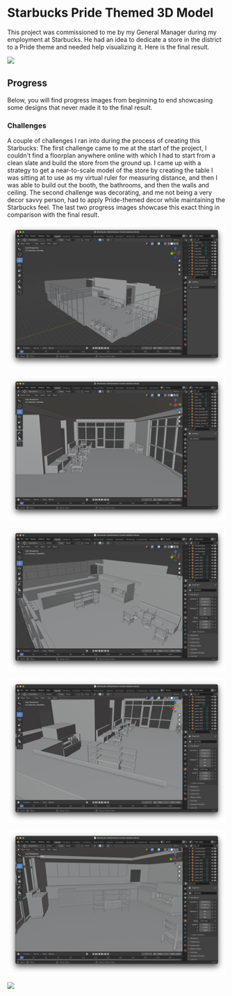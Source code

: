 # Starbucks Pride Themed 3D Model

This project was commissioned to me by my General Manager during my employment at Starbucks. He had an idea to dedicate a store in the district to a Pride theme and needed help visualizing it. Here is the final result.

![](/FinalRender.png)

## Progress

Below, you will find progress images from beginning to end showcasing some designs that never made it to the final result.

### Challenges

A couple of challenges I ran into during the process of creating this Starbucks:
The first challenge came to me at the start of the project, I couldn't find a floorplan anywhere online with which I had to start from a clean slate and build the store from the ground up. I came up with a strategy to get a near-to-scale model of the store by creating the table I was sitting at to use as my virtual ruler for measuring distance, and then I was able to build out the booth, the bathrooms, and then the walls and ceiling.
The second challenge was decorating, and me not being a very decor savvy person, had to apply Pride-themed decor while maintaining the Starbucks feel. The last two progress images showcase this exact thing in comparison with the final result.

![](/progress-1.png)

![](/progress-2.png)

![](/progress-3.png)

![](/progress-4.png)

![](/progress-5.png)

![](/progress-6.png)
